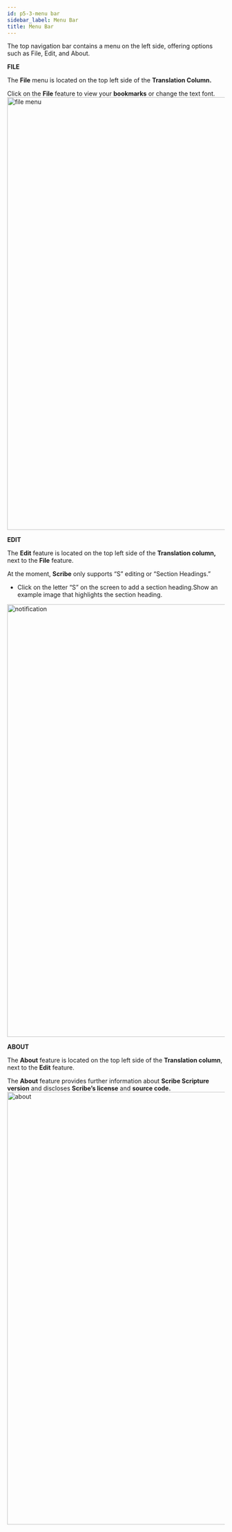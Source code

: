```yaml
---
id: p5-3-menu bar
sidebar_label: Menu Bar
title: Menu Bar
---
```


The top navigation bar contains a menu on the left side, offering options such as File, Edit, and About.

**FILE**

The **File** menu is located on the top left side of the **Translation Column.**

Click on the **File** feature to view your **bookmarks** or change the text font.
<img src="/AutographaV2-1-0/filemenu.png"  width="1000px" alt="file menu" />



**EDIT**

The **Edit** feature is located on the top left side of the **Translation column,** next to the **File** feature.

At the moment, **Scribe** only supports “S” editing or “Section Headings.”

- Click on the letter “S” on the screen to add a section heading.Show an example image that highlights the section heading.

<img src="/assets/edit.png"  width="1000px" alt="notification" />



**ABOUT**

The **About** feature is located on the top left side of the **Translation column**, next to the **Edit** feature.

The **About** feature provides further information about **Scribe Scripture version** and discloses **Scribe’s license** and **source code.** <img src="/AutographaV2-1-0/about.png"  width="1000px" alt="about" />